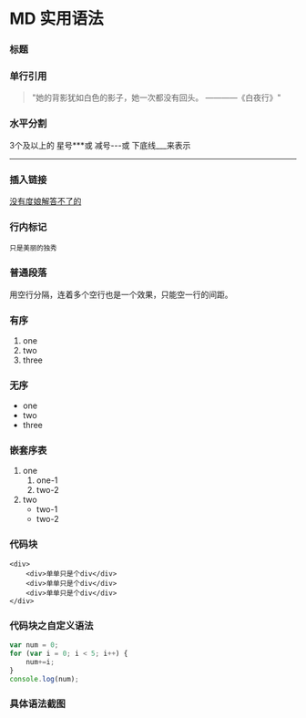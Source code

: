 # MD 实用语法

### 标题

### 单行引用
> "她的背影犹如白色的影子，她一次都没有回头。  ————《白夜行》" 

### 水平分割
3个及以上的 星号***或 减号---或 下底线___来表示
*** 

### 插入链接
[没有度娘解答不了的](http://baidu.com)

### 行内标记
`只是美丽的独秀`

### 普通段落
用空行分隔，连着多个空行也是一个效果，只能空一行的间距。

### 有序
1. one
2. two
3. three

### 无序
* one
* two
* three

### 嵌套序表
1. one
    1. one-1
    2. two-2
2. two 
    * two-1
    * two-2  

### 代码块
```
<div>   
    <div>单单只是个div</div>
    <div>单单只是个div</div>
    <div>单单只是个div</div>
</div>
```

### 代码块之自定义语法
```javascript
var num = 0;
for (var i = 0; i < 5; i++) {
    num+=i;
}
console.log(num);
```

### 具体语法截图

